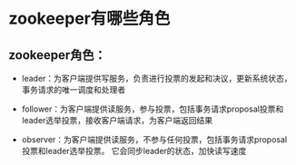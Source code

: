 # zookeeper有哪些角色

## zookeeper角色：

* leader：为客户端提供写服务，负责进行投票的发起和决议，更新系统状态，事务请求的唯一调度和处理者

* follower：为客户端提供读服务，参与投票，包括事务请求proposal投票和leader选举投票，接收客户端请求，为客户端返回结果

* observer：为客户端提供读服务，不参与任何投票，包括事务请求proposal投票和leader选举投票。 它会同步leader的状态，加快读写速度